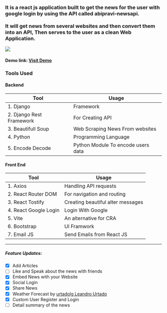 ###  It is a react js application built to get the news for the user with google login by using the API called abipravi-newsapi. <br /> <br /> It will get news from several websites and then convert them into an API, Then serves to the user as a clean Web Application.

<img src="https://images-ext-1.discordapp.net/external/1Qc4JYkUY73qFm9Ok_-k2DxW2R1q9IVaGkg5jfkps00/https/repository-images.githubusercontent.com/418104344/3fef1a18-e9b4-4731-bc07-000029af1c58" />


#### **Demo link:** [Visit Demo](https://news.abipravi.live)


### Tools Used

#### Backend

| Tool                     | Usage                                |
| -------------            | ---------------                      |
| 1. Django                | Framework                            |
| 2. Django Rest Framework | For Creating API                     | 
| 3. Beautifull Soup       | Web Scraping News From websites      |
| 4. Python                | Programming Language                 |
| 5. Encode Decode         | Python Module To encode users data   | 


#### Front End

| Tool                     | Usage                                |
| -------------            | ---------------                      |
| 1. Axios                 | Handling API requests                |
| 2. React Router DOM      | For navigation and routing           | 
| 3. React Tostify         | Creating beautiful alter messages    |
| 4. React Google Login    | Login With Google                    |
| 5. Vite                  | An alternative for CRA               | 
| 6. Bootstrap             | UI Framwork                          | 
| 7. Email JS              | Send Emails from React JS            | 

-------------

##### Feature Updates:

- [x] Add Articles
- [ ] Like and Speak about the news with friends
- [x] Embed News with your Website
- [x] Social Login
- [x] Share News
- [x] Weather Forecast by [urtadolg Leandro Urtado](https://github.com/urtadolg)
- [x] Custom User Register and Login
- [ ] Detail summary of the news
